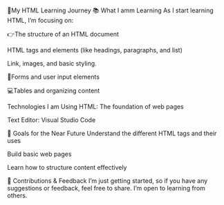 🥰My HTML Learning Journey
📚 What I amm Learning
As I start learning HTML, I’m focusing on:

👉The structure of an HTML document

HTML tags and elements (like headings, paragraphs, and list)

Link, images, and basic styling.

📝Forms and user input elements

💻Tables and organizing content

Technologies I am Using
HTML: The foundation of web pages

Text Editor: Visual Studio Code

🌱 Goals for the Near Future
Understand the different HTML tags and their uses

Build basic web pages

Learn how to structure content effectively

🤝 Contributions & Feedback
I’m just getting started, so if you have any suggestions or feedback, feel free to share. I’m open to learning from others.
